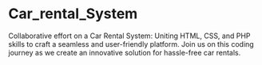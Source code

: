 # Car_rental_System
Collaborative effort on a Car Rental System: Uniting HTML, CSS, and PHP skills to craft a seamless and user-friendly platform. Join us on this coding journey as we create an innovative solution for hassle-free car rentals.
